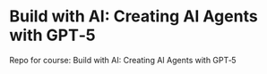 # Build with AI: Creating AI Agents with GPT‑5
Repo for course: Build with AI: Creating AI Agents with GPT‑5
